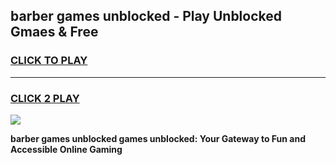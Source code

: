 
## barber games unblocked - Play Unblocked Gmaes & Free
<h3>
<a href="https://news.freeplayer.one?title=barber_games_unblocked&ref=23F">CLICK TO PLAY</a></h3>
<hr>

<h3>
<a href="https://news.freeplayer.one?title=barber_games_unblocked&ref=23F">CLICK 2 PLAY</a>
  
</h3>

<a href="https://news.freeplayer.one?title=barber_games_unblocked&ref=23F/"><img src="https://clearcache.store/games.png"></a>


**barber games unblocked games unblocked: Your Gateway to Fun and Accessible Online Gaming**
